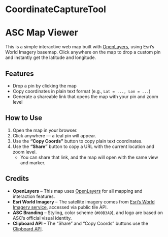 # CoordinateCaptureTool

# ASC Map Viewer

This is a simple interactive web map built with [OpenLayers](https://openlayers.org/), using Esri’s World Imagery basemap. Click anywhere on the map to drop a custom pin and instantly get the latitude and longitude.

## Features

- Drop a pin by clicking the map
- Copy coordinates in plain text format (e.g., `Lat = ..., Lon = ...`)
- Generate a shareable link that opens the map with your pin and zoom level

## How to Use

1. Open the map in your browser.
2. Click anywhere — a teal pin will appear.
3. Use the **“Copy Coords”** button to copy plain text coordinates.
4. Use the **“Share”** button to copy a URL with the current location and zoom level.
   - You can share that link, and the map will open with the same view and marker.

## Credits

- **OpenLayers** – This map uses [OpenLayers](https://openlayers.org/) for all mapping and interaction features.
- **Esri World Imagery** – The satellite imagery comes from [Esri’s World Imagery service](https://www.arcgis.com/home/item.html?id=10df2279f9684e4a9f6a7f08febac2a9), accessed via  public tile API.
- **ASC Branding** – Styling, color scheme (`#00B3A9`), and logo are based on ASC’s official visual identity.
- **Clipboard API** – The “Share” and “Copy Coords” buttons use the [Clipboard API](https://developer.mozilla.org/en-US/docs/Web/API/Clipboard_API).
